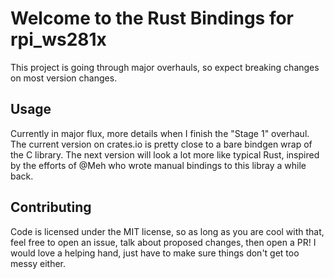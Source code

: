 # Welcome to the Rust Bindings for rpi_ws281x
This project is going through major overhauls, so expect breaking
changes on most version changes.

## Usage
Currently in major flux, more details when I finish the "Stage 1" overhaul.
The current version on crates.io is pretty close to a bare bindgen wrap of
the C library.  The next version will look a lot more like typical Rust,
inspired by the efforts of @Meh who wrote manual bindings to this libray
a while back.

## Contributing
Code is licensed under the MIT license, so as long as you are cool with
that, feel free to open an issue, talk about proposed changes, then open
a PR!  I would love a helping hand, just have to make sure things don't
get too messy either.
